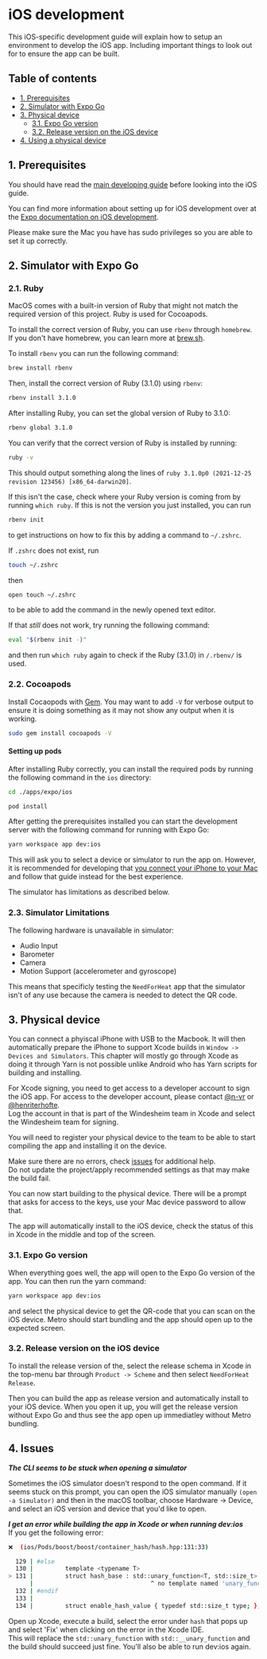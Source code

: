 # iOS development
This iOS-specific development guide will explain how to setup an environment to develop the iOS app. Including important things to look out for to ensure the app can be built.

## Table of contents
- [1. Prerequisites](#1-prerequisites)
- [2. Simulator with Expo Go](#2-simulator-with-expo-go)
- [3. Physical device](#3-physical-device)
  - [3.1. Expo Go version](#31-expo-go-version)
  - [3.2. Release version on the iOS device](#32-release-version-on-the-ios-device)
- [4. Using a physical device](#4-using-a-physical-device)

## 1. Prerequisites
You should have read the [main developing guide](./developing.md) before looking into the iOS guide.

You can find more information about setting up for iOS development over at the [Expo documentation on iOS development](https://docs.expo.io/workflow/ios-simulator/).

Please make sure the Mac you have has sudo privileges so you are able to set it up correctly.

## 2. Simulator with Expo Go
### 2.1. Ruby
MacOS comes with a built-in version of Ruby that might not match the required version of this project. Ruby is used for Cocoapods.

To install the correct version of Ruby, you can use `rbenv` through `homebrew`. \
If you don't have homebrew, you can learn more at [brew.sh](https://brew.sh/).

To install `rbenv` you can run the following command:

```bash
brew install rbenv
```

Then, install the correct version of Ruby (3.1.0) using `rbenv`:

```bash
rbenv install 3.1.0
```

After installing Ruby, you can set the global version of Ruby to 3.1.0:

```bash
rbenv global 3.1.0
```

You can verify that the correct version of Ruby is installed by running:

```bash
ruby -v
```

This should output something along the lines of `ruby 3.1.0p0 (2021-12-25 revision 123456) [x86_64-darwin20]`.

If this isn't the case, check where your Ruby version is coming from by running `which ruby`. 
If this is not the version you just installed, you can run 
```bash
rbenv init
```
to get instructions on how to fix this by adding a command to `~/.zshrc`.

If `.zshrc` does not exist, run
```bash
touch ~/.zshrc
```
then
```bash
open touch ~/.zshrc
```
to be able to add the command in the newly opened text editor.

If that *still* does not work, try running the following command:

```bash
eval "$(rbenv init -)"
```
and then run `which ruby` again to check if the Ruby (3.1.0) in `/.rbenv/` is used.

### 2.2. Cocoapods
Install Cocaopods with [Gem](https://rubygems.org/?locale=nl). You may want to add `-V` for verbose output to ensure it is doing something as it may not show any output when it is working.
```bash
sudo gem install cocoapods -V
```

#### Setting up pods
After installing Ruby correctly, you can install the required pods by running the following command in the `ios` directory:

```bash
cd ./apps/expo/ios
```
```bash
pod install
```

After getting the prerequisites installed you can start the development server with the following command for running with Expo Go:

```bash
yarn workspace app dev:ios
```

This will ask you to select a device or simulator to run the app on. However, it is recommended for developing that [you connect your iPhone to your Mac](#3-physical-device) and follow that guide instead for the best experience.

The simulator has limitations as described below.

### 2.3. Simulator Limitations
The following hardware is unavailable in simulator:

- Audio Input
- Barometer
- Camera
- Motion Support (accelerometer and gyroscope)

This means that specificly testing the `NeedForHeat` app that the simulator isn't of any use because the camera is needed to detect the QR code.

## 3. Physical device
You can connect a phyiscal iPhone with USB to the Macbook. It will then automatically prepare the iPhone to support Xcode builds in `Window -> Devices and Simulators`. This chapter will mostly go through Xcode as doing it through Yarn is not possible unlike Android who has Yarn scripts for building and installing.

For Xcode signing, you need to get access to a developer account to sign the iOS app. For access to the developer account, please contact [@n-vr](https://github.com/n-vr) or [@henriterhofte](https://github.com/henriterhofte). \
Log the account in that is part of the Windesheim team in Xcode and select the Windesheim team for signing.

You will need to register your physical device to the team to be able to start compiling the app and installing it on the device.

Make sure there are no errors, check [issues](#4-issues) for additional help. \
Do not update the project/apply recommended settings as that may make the build fail.

You can now start building to the physical device. There will be a prompt that asks for access to the keys, use your Mac device password to allow that.

The app will automatically install to the iOS device, check the status of this in Xcode in the middle and top of the screen.

### 3.1. Expo Go version
When everything goes well, the app will open to the Expo Go version of the app. You can then run the yarn command:

```bash
yarn workspace app dev:ios
```
and select the physical device to get the QR-code that you can scan on the iOS device. Metro should start bundling and the app should open up to the expected screen.

### 3.2. Release version on the iOS device
To install the release version of the, select the release schema in Xcode in the top-menu bar through `Product -> Scheme` and then select `NeedForHeat Release`.

Then you can build the app as release version and automatically install to your iOS device. When you open it up, you will get the release version without Expo Go and thus see the app open up immediatley without Metro bundling.

## 4. Issues
***The CLI seems to be stuck when opening a simulator***

Sometimes the iOS simulator doesn't respond to the open command. If it seems stuck on this prompt, you can open the iOS simulator manually `(open -a Simulator)` and then in the macOS toolbar, choose Hardware → Device, and select an iOS version and device that you'd like to open.

***I get an error while building the app in Xcode or when running dev:ios*** \
 If you get the following error:

 ```bash
 ❌  (ios/Pods/boost/boost/container_hash/hash.hpp:131:33)

   129 | #else
   130 |         template <typename T>
 > 131 |         struct hash_base : std::unary_function<T, std::size_t> {};
       |                                 ^ no template named 'unary_function' in namespace 'std'; did you mean '__unary_function'?
   132 | #endif
   133 | 
   134 |         struct enable_hash_value { typedef std::size_t type; };
   ```

Open up Xcode, execute a build, select the error under `hash` that pops up and select 'Fix' when clicking on the error in the Xcode IDE. \
This will replace the `std::unary_function` with `std::__unary_function` and the build should succeed just fine. You'll also be able to run dev:ios again.
